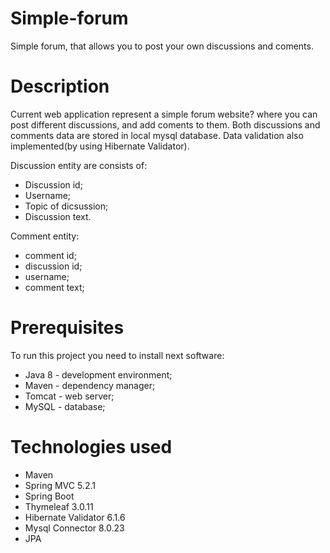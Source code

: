 # Simple-forum
Simple forum, that allows you to post your own discussions and coments.

# Description

Current web application represent a simple forum website? where you can post different discussions, and add coments to them.
Both discussions and comments data are stored in local mysql database.
Data validation also implemented(by using Hibernate Validator).

Discussion entity are consists of: 
 - Discussion id;
 - Username;
 - Topic of dicsussion;
 - Discussion text.
 
 Comment entity:
 - comment id;
 - discussion id;
 - username;
 - comment text;
 
 # Prerequisites
 To run this project you need to install next software:
 - Java 8 - development environment;
 - Maven - dependency manager;
 - Tomcat - web server;
 - MySQL - database;
 
# Technologies used
- Maven
- Spring MVC 5.2.1
- Spring Boot
- Thymeleaf 3.0.11
- Hibernate Validator 6.1.6
- Mysql Connector 8.0.23
- JPA
